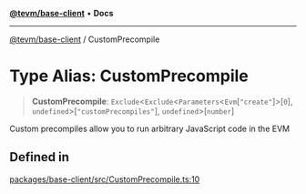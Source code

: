 [**@tevm/base-client**](../README.md) • **Docs**

***

[@tevm/base-client](../globals.md) / CustomPrecompile

# Type Alias: CustomPrecompile

> **CustomPrecompile**: `Exclude`\<`Exclude`\<`Parameters`\<`Evm`\[`"create"`\]\>\[`0`\], `undefined`\>\[`"customPrecompiles"`\], `undefined`\>\[`number`\]

Custom precompiles allow you to run arbitrary JavaScript code in the EVM

## Defined in

[packages/base-client/src/CustomPrecompile.ts:10](https://github.com/evmts/tevm-monorepo/blob/main/packages/base-client/src/CustomPrecompile.ts#L10)
